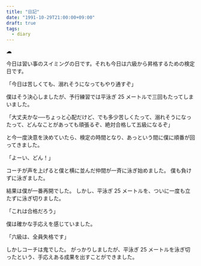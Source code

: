 ```yaml
---
title: "日記"
date: "1991-10-29T21:00:00+09:00"
draft: true
tags:
  - diary
---
```


__☁__

今日は習い事のスイミングの日です。それも今日は六級から昇格するための検定日です。

「今日は苦しくても、溺れそうになってもやり通すぞ」

僕はそう決心しましたが、予行練習では平泳ぎ 25 メートルで三回もたってしまいました。

「大丈夫かな──ちょっと心配だけど、でも多少苦しくたって、溺れそうになったって、どんなことがあっても頑張るぞ、絶対合格して五級になるぞ」

と今一度決意を決めていたら、検定の時間となり、あっという間に僕に順番が回ってきました。

「よーい、どん！」

コーチが声を上げると僕と横に並んだ仲間が一斉に泳ぎ始めました。
僕も負けずに泳ぎました。

結果は僕が一番再開でした。
しかし、平泳ぎ 25 メートルを、ついに一度も立たずに泳ぎ切りました。

「これは合格だろう」

僕は確かな手応えを感じていました。

「六級は、全員失格です」

しかしコーチは鬼でした。
がっかりしましたが、平泳ぎ 25 メートルを泳ぎ切ったという、手応えある成果を出すことができました。
